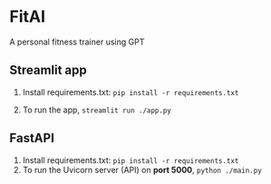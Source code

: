 # FitAI

A personal fitness trainer using GPT

## Streamlit app

1. Install requirements.txt: `pip install -r requirements.txt`

2. To run the app, `streamlit run ./app.py`

## FastAPI

1. Install requirements.txt: `pip install -r requirements.txt`
2. To run the Uvicorn server (API) on **port 5000**, `python ./main.py`
